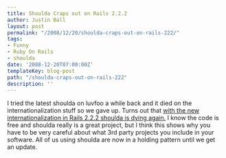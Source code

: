 ```yaml
---
title: Shoulda Craps out on Rails 2.2.2
author: Justin Ball
layout: post
permalink: "/2008/12/20/shoulda-craps-out-on-rails-222/"
tags:
- Funny
- Ruby On Rails
- shoulda
date: '2008-12-20T07:00:00Z'
templateKey: blog-post
path: "/shoulda-craps-out-on-rails-222"
description: ''
---
```


I tried the latest shoulda on luvfoo a while back and it died on the internationalization stuff so we gave up. Turns out that [with the new internationalization in Rails 2.2.2 shoulda is dying again.][1] I know the code is free and shoulda really is a great project, but I think this shows why you have to be very careful about what 3rd party projects you include in your software. All of us using shoulda are now in a holding pattern until we get an update.

 [1]: http://gusg.us/code/ruby/rails-2_2-headaches-1
